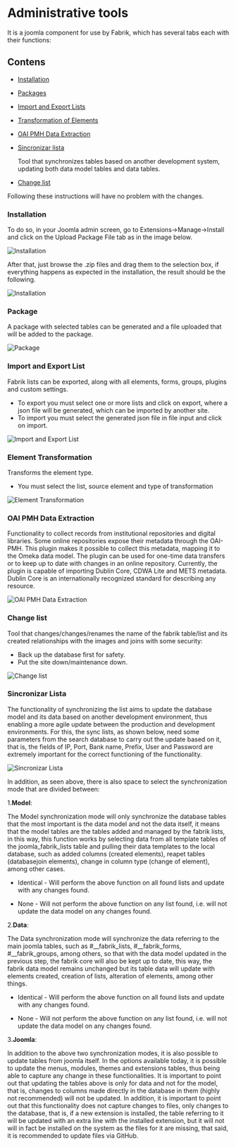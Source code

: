 # Administrative tools 

It is a joomla component for use by Fabrik, which has several tabs each with their functions:

## Contens
  - [Installation](#installation)
  - [Packages](#packages)
  - [Import and Export Lists](#import-and-export-list)
  - [Transformation of Elements](#transformation-of-elements)
  - [OAI PMH Data Extraction](#oai-pmh-data-extraction)
  - [Sincronizar lista](#sincronizar-lista)
      
      Tool that synchronizes tables based on another development system, updating both data model tables and data tables.
  - [Change list](#change-list)
      
     

  Following these instructions will have no problem with the changes.

### Installation
To do so, in your Joomla admin screen, go to Extensions->Manage->Install and click on the Upload Package File tab as in the image below.

![Installation](./img/administrativetools1.png)

After that, just browse the .zip files and drag them to the selection box, if everything happens as expected in the installation, the result should be the following.

![Installation](./img/administrativetools2.png)

### Package
A package with selected tables can be generated and a file uploaded that will be added to the package.

![Package](./img/administrativetools3.png)

### Import and Export List
Fabrik lists can be exported, along with all elements, forms, groups, plugins and custom settings.
- To export you must select one or more lists and click on export, where a json file will be generated, which can be imported by another site.
- To import you must select the generated json file in file input and click on import.

![Import and Export List](./img/administrativetools4.png)

### Element Transformation
Transforms the element type.
- You must select the list, source element and type of transformation

![Element Transformation](./img/administrativetools5.png)

### OAI PMH Data Extraction
Functionality to collect records from institutional repositories and digital libraries.
Some online repositories expose their metadata through the OAI-PMH. This plugin makes it possible to collect this metadata, mapping it to the Omeka data model. The plugin can be used for one-time data transfers or to keep up to date with changes in an online repository.
Currently, the plugin is capable of importing Dublin Core, CDWA Lite and METS metadata. Dublin Core is an internationally recognized standard for describing any resource.

![OAI PMH Data Extraction](./img/administrativetools6.png)

### Change list

 Tool that changes/changes/renames the name of the fabrik table/list and its created relationships
with the images and joins with some security:

- Back up the database first for safety.
- Put the site down/maintenance down.

![Change list](./img/administrativetools7.png)

### Sincronizar Lista

The functionality of synchronizing the list aims to update the database model and its data based on another development environment, 
thus enabling a more agile update between the production and development environments. For this, the sync lists, as shown below, 
need some parameters from the search database to carry out the update based on it, that is, the fields of IP, Port, Bank name, 
Prefix, User and Password are extremely important for the correct functioning of the functionality.

![Sincronizar Lista](./img/administrativetools8.png)

In addition, as seen above, there is also space to select the synchronization mode that are divided between:

1.**Model**:

The Model synchronization mode will only synchronize the database tables that the most important is the data model and not the data itself, it means that the model tables are the tables added and managed by the fabrik lists, in this way, this function works by selecting data from all template tables of the joomla_fabrik_lists table and pulling their data templates to the local database, such as added columns (created elements), reapet tables (databasejoin elements), change in column type (change of element), among other cases.

- Identical - Will perform the above function on all found lists and update with any changes found.

- None - Will not perform the above function on any list found, i.e. will not update the data model on any changes found.
    
2.**Data**:

The Data synchronization mode will synchronize the data referring to the main joomla tables, such as #__fabrik_lists, #__fabrik_forms, #__fabrik_groups, among others, so that with the data model updated in the previous step, the fabrik core will also be kept up to date, this way, the fabrik data model remains unchanged but its table data will update with elements created, creation of lists, alteration of elements, among other things.

- Identical - Will perform the above function on all found lists and update with any changes found.

- None - Will not perform the above function on any list found, i.e. will not update the data model on any changes found.
    
3.**Joomla**:

In addition to the above two synchronization modes, it is also possible to update tables from joomla itself. In the options available today, it is possible to update the menus, modules, themes and extensions tables, thus being able to capture any change in these functionalities. It is important to point out that updating the tables above is only for data and not for the model, that is, changes to columns made directly in the database in them (highly not recommended) will not be updated. In addition, it is important to point out that this functionality does not capture changes to files, only changes to the database, that is, if a new extension is installed, the table referring to it will be updated with an extra line with the installed extension, but it will not will in fact be installed on the system as the files for it are missing, that said, it is recommended to update files via GitHub.
